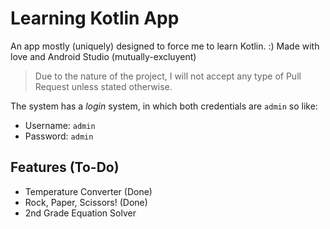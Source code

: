 # Learning Kotlin App
An app mostly (uniquely) designed to force me to learn Kotlin. :) Made with love and Android Studio (mutually-excluyent) 

> Due to the nature of the project, I will not accept any type of Pull Request unless stated otherwise.

The system has a *login* system, in which both credentials are `admin` so like: 
- Username: `admin`
- Password: `admin`

## Features (To-Do)
- Temperature Converter (Done) 
- Rock, Paper, Scissors! (Done) 
- 2nd Grade Equation Solver 



